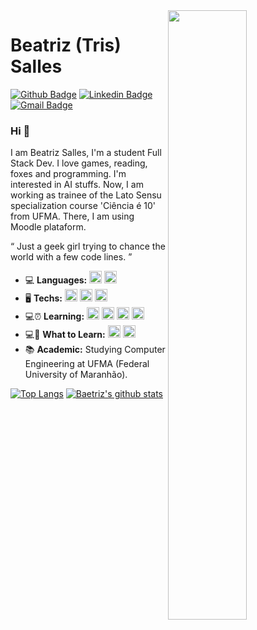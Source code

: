 
 <img align="right" src = "https://user-images.githubusercontent.com/62452619/98999750-0eefbc80-2517-11eb-8926-5294de6b9999.png" width=50%>

# Beatriz (Tris) Salles
[![Github Badge](https://img.shields.io/badge/-Github-000?style=flat-square&logo=Github&logoColor=white&link=https://github.com/3salles)](https://github.com/3salles)
[![Linkedin Badge](https://img.shields.io/badge/-LinkedIn-blue?style=flat-square&logo=Linkedin&logoColor=white&link=https://www.linkedin.com/in/beatriz-salles-b701a31a6/)](https://www.linkedin.com/in/beatriz-salles-b701a31a6/)
[![Gmail Badge](https://img.shields.io/badge/-Gmail-c14438?style=flat-square&logo=Gmail&logoColor=white&link=mailto:beatrizsallesss@gmail.com)](mailto:beatrizsallesss@gmail.com)

<h3> Hi 👋 </h3>
I am Beatriz Salles, I'm a student Full Stack Dev. I love games, reading, foxes and programming. I'm interested in AI stuffs.
Now, I am working as trainee of the Lato Sensu specialization course 'Ciência é 10' from UFMA. There, I am using Moodle plataform. 

<q> Just a geek girl trying to chance the world with a few code lines. </q>

- 💻 **Languages:** <code><img height="20" src="https://cdn.jsdelivr.net/npm/simple-icons@v3/icons/python.svg"/></code>
<code><img height="20" src="https://cdn.jsdelivr.net/npm/simple-icons@v3/icons/c.svg"/></code>
- 🖥 **Techs:** <code><img height="20" src="https://cdn.jsdelivr.net/npm/simple-icons@v3/icons/css3.svg"/></code>
<code><img height="20" src="https://cdn.jsdelivr.net/npm/simple-icons@v3/icons/html5.svg"/></code>
<code><img height="20" src="https://cdn.jsdelivr.net/npm/simple-icons@v3/icons/git.svg"/></code>
- 💻⏰ **Learning:** <code><img height="20" src="https://cdn.jsdelivr.net/npm/simple-icons@v3/icons/javascript.svg"/></code>
  <code><img height="20" src="https://cdn.jsdelivr.net/npm/simple-icons@v3/icons/typescript.svg"/></code>
  <code><img height="20" src="https://cdn.jsdelivr.net/npm/simple-icons@v3/icons/java.svg"/></code>
  <code><img height="20" src="https://cdn.jsdelivr.net/npm/simple-icons@v3/icons/node-dot-js.svg"/></code>
- 💻🎯 **What to Learn:** <code><img height="20" src="https://cdn.jsdelivr.net/npm/simple-icons@v3/icons/ruby.svg"/></code>
<code><img height="20" src="https://cdn.jsdelivr.net/npm/simple-icons@v3/icons/android.svg"/></code>
- 📚 **Academic:** Studying Computer Engineering at UFMA (Federal University of Maranhão).

[![Top Langs](https://github-readme-stats.vercel.app/api/top-langs/?username=3salles&layout=compact&theme=radical&langs_count=6)](https://github.com/3salles/github-readme-stats)
[![Baetriz's github stats](https://github-readme-stats.vercel.app/api?username=3salles&count_private=true&show_icons=true&theme=radical&hide=issues)](https://github.com/3salles/github-readme-stats)

